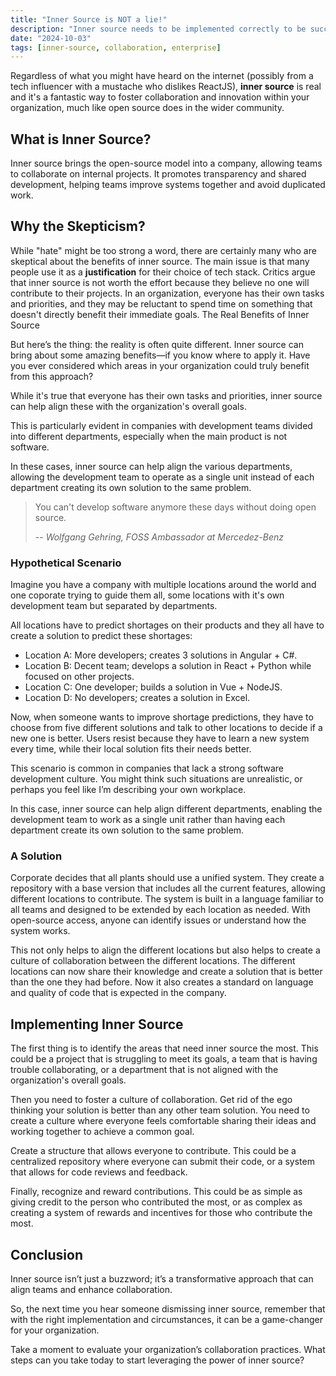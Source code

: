 ```yaml
---
title: "Inner Source is NOT a lie!"
description: "Inner source needs to be implemented correctly to be successful."
date: "2024-10-03"
tags: [inner-source, collaboration, enterprise]
---
```


Regardless of what you might have heard on the internet (possibly from a tech influencer with a mustache who dislikes ReactJS), **inner source** is real and it's a fantastic way to foster collaboration and innovation within your organization, much like open source does in the wider community.

<!--more-->

## What is Inner Source?

Inner source brings the open-source model into a company, allowing teams to collaborate on internal projects. It promotes transparency and shared development, helping teams improve systems together and avoid duplicated work.

## Why the Skepticism?

While "hate" might be too strong a word, there are certainly many who are skeptical about the benefits of inner source. The main issue is that many people use it as a **justification** for their choice of tech stack. Critics argue that inner source is not worth the effort because they believe no one will contribute to their projects. In an organization, everyone has their own tasks and priorities, and they may be reluctant to spend time on something that doesn't directly benefit their immediate goals.
The Real Benefits of Inner Source

But here’s the thing: the reality is often quite different. Inner source can bring about some amazing benefits—if you know where to apply it. Have you ever considered which areas in your organization could truly benefit from this approach?

While it's true that everyone has their own tasks and priorities, inner source can help align these with the organization's overall goals.

This is particularly evident in companies with development teams divided into different departments, especially when the main product is not software.

In these cases, inner source can help align the various departments, allowing the development team to operate as a single unit instead of each department creating its own solution to the same problem.

> You can't develop software anymore these days without doing open source.
>
> -- <cite>Wolfgang Gehring, FOSS Ambassador at Mercedez-Benz</cite>

### Hypothetical Scenario

Imagine you have a company with multiple locations around the world and one coporate trying to guide them all, some locations with it's own development team but separated by departments.

All locations have to predict shortages on their products and they all have to create a solution to predict these shortages:

- Location A: More developers; creates 3 solutions in Angular + C#.
- Location B: Decent team; develops a solution in React + Python while focused on other projects.
- Location C: One developer; builds a solution in Vue + NodeJS.
- Location D: No developers; creates a solution in Excel.

Now, when someone wants to improve shortage predictions, they have to choose from five different solutions and talk to other locations to decide if a new one is better. Users resist because they have to learn a new system every time, while their local solution fits their needs better.

This scenario is common in companies that lack a strong software development culture. You might think such situations are unrealistic, or perhaps you feel like I’m describing your own workplace.

In this case, inner source can help align different departments, enabling the development team to work as a single unit rather than having each department create its own solution to the same problem.

### A Solution

Corporate decides that all plants should use a unified system. They create a repository with a base version that includes all the current features, allowing different locations to contribute. The system is built in a language familiar to all teams and designed to be extended by each location as needed. With open-source access, anyone can identify issues or understand how the system works.

This not only helps to align the different locations but also helps to create a culture of collaboration between the different locations. The different locations can now share their knowledge and create a solution that is better than the one they had before. Now it also creates a standard on language and quality of code that is expected in the company.

## Implementing Inner Source

The first thing is to identify the areas that need inner source the most. This could be a project that is struggling to meet its goals, a team that is having trouble collaborating, or a department that is not aligned with the organization's overall goals.

Then you need to foster a culture of collaboration. Get rid of the ego thinking your solution is better than any other team solution. You need to create a culture where everyone feels comfortable sharing their ideas and working together to achieve a common goal.

Create a structure that allows everyone to contribute. This could be a centralized repository where everyone can submit their code, or a system that allows for code reviews and feedback.

Finally, recognize and reward contributions. This could be as simple as giving credit to the person who contributed the most, or as complex as creating a system of rewards and incentives for those who contribute the most.

## Conclusion

Inner source isn’t just a buzzword; it’s a transformative approach that can align teams and enhance collaboration.

So, the next time you hear someone dismissing inner source, remember that with the right implementation and circumstances, it can be a game-changer for your organization.

Take a moment to evaluate your organization’s collaboration practices. What steps can you take today to start leveraging the power of inner source?
